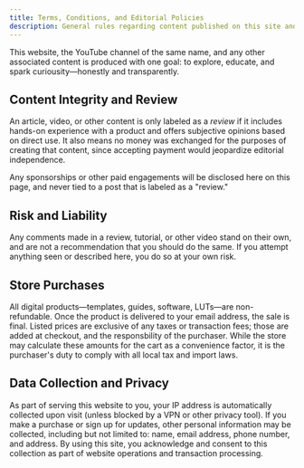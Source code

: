 ```yaml
---
title: Terms, Conditions, and Editorial Policies
description: General rules regarding content published on this site and other media properties.
---
```


This website, the YouTube channel of the same name, and any other associated content is produced with one goal: to explore, educate, and spark curiousity&mdash;honestly and transparently.

## Content Integrity and Review

An article, video, or other content is only labeled as a *review* if it includes hands-on experience with a product and offers subjective opinions based on direct use. It also means no money was exchanged for the purposes of creating that content, since accepting payment would jeopardize editorial independence.

Any sponsorships or other paid engagements will be disclosed here on this page, and never tied to a post that is labeled as a "review."

## Risk and Liability

Any comments made in a review, tutorial, or other video stand on their own, and are not a recommendation that you should do the same. If you attempt anything seen or described here, you do so at your own risk.

## Store Purchases

All digital products&mdash;templates, guides, software, LUTs&mdash;are non-refundable. Once the product is delivered to your email address, the sale is final. Listed prices are exclusive of any taxes or transaction fees; those are added at checkout, and the responsbility of the purchaser. While the store may calculate these amounts for the cart as a convenience factor, it is the purchaser's duty to comply with all local tax and import laws.

## Data Collection and Privacy

As part of serving this website to you, your IP address is automatically collected upon visit (unless blocked by a VPN or other privacy tool). If you make a purchase or sign up for updates, other personal information may be collected, including but not limited to: name, email address, phone number, and address.
By using this site, you acknowledge and consent to this collection as part of website operations and transaction processing.
